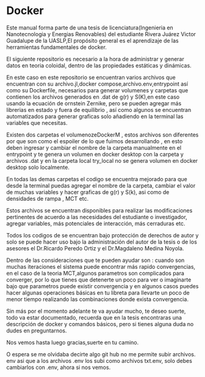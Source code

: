 # Docker
Este manual forma parte de una tesis de licenciatura(Ingenieria en Nanotecnologia y Energias Renovables) del estudiante Rivera Juárez Victor Guadalupe de la UASLP,El propósito general es el aprendizaje de las herramientas fundamentales de docker.

El siguiente repositorio es necesario a la hora de administrar y generar datos en teoria coloidal, dentro de las propiedades estáticas y dinámicas.

En este caso en este repositorio se encuentran varios archivos que encuentran con su archivo.jl,docker compose,archivo.env,entrypoint así como su Dockerfile, necesarios para generar volumenes y carpetas que contienen los archivos generados en .dat de  g(r) y S(K),en este caso usando la ecuación de ornstein Zernike, pero se pueden agregar más librerias en estado y fuera de equilibrio , así como algunos se encuentran automatizados para generar graficas solo añadiendo en la terminal las variables que necesitas.

Existen dos carpetas  el volumenozeDockerM , estos archivos son diferentes por que son como el espoiler de lo que fuimos desarrollando , en esto deben ingresar y cambiar el nombre de la carpeta manualmente en el entrypoint y te genera un volumen en docker desktop  con la carpeta  y archivos .dat y en la carpeta local try_local no se genera volumen en docker desktop solo localmente.

En todas las demas carpetas el codigo se encuentra mejorado para que desde la terminal puedas agregar el nombre de la carpeta, cambiar el valor de muchas variables y hacer graficas de g(r) y S(k), asi como de densidades de rampa , MCT etc.

Estos archivos se encuentran disponibles para realizar las modificaciones pertinentes de acuerdo a las necesidades del estudiante o investigador, agregar variables, más potenciales de interacción, más cerraduras etc.

Todos los codigos de se encuentran bajo protección de derechos de autor y solo se puede hacer uso bajo la administración del autor de la tesis o de los asesores el Dr.Ricardo Peredo Ortiz y el Dr.Magdaleno Medina Noyola.

Dentro de las consideraciones que te pueden ayudar son : cuando son muchas iteraciones el sistema puede encontrar más rapido convergencias, en el caso de la teoria MCT,algunos parametros son complicados para converger, por lo que tienes que detenerte un poco para ver o imaginarte bajo que parametros puede existir convergencia y en algunos casos puedes hacer algunas operaciones básicas en tu libreta para llevarte un poco de menor tiempo realizando las  combinaciones donde exista convergencia.

Sin más por el momento adelante te va ayudar mucho, te deseo suerte, todo va estar documentado, recuerda que en la tesis encontraras una descripción de docker y comandos básicos, pero si  tienes alguna duda no dudes en preguntarnos.

Nos vemos hasta luego gracias,suerte en tu camino.

O espera se me olvidaba decirte  algo git hub no me permite subir archivos. env asi que a los archivos .env los subi como archivos txt.env, solo debes cambiarlos con .env, ahora si nos vemos.
